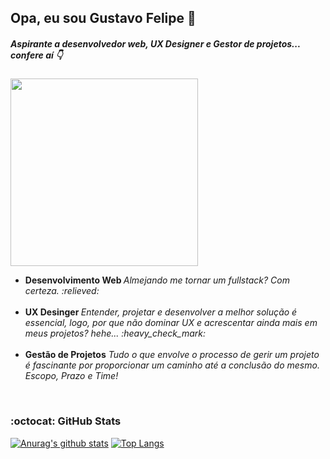 ## Opa, eu sou  Gustavo Felipe 👋
  ##### Aspirante a desenvolvedor web, UX Designer e Gestor de projetos... confere aí :point_down:
  
  <img  width="300" src="https://miro.medium.com/max/680/1*VON9gHTrzeHZbHfXsqfzEA.gif" />
  <ul>
    <li> 
      <b>Desenvolvimento Web </b> <i> Almejando me tornar um fullstack? Com certeza. :relieved:</i>
  </li>
<br />
    <li> <b>UX Desinger </b> <i>Entender, projetar e desenvolver a melhor solução é essencial, logo, por que não dominar UX e acrescentar ainda mais em meus projetos?      hehe... :heavy_check_mark: </i> 
    </li>
<br />
    <li>
      <b>Gestão de Projetos</b> <i>Tudo o que envolve o processo de gerir um projeto é fascinante por proporcionar um caminho até a conclusão do mesmo. Escopo, Prazo e Time!</i>
    </li>
  </ul>
<br />


### :octocat: GitHub Stats 
[![Anurag's github stats](https://github-readme-stats.vercel.app/api?username=gustavofbc)](https://github.com/anuraghazra/github-readme-stats)  [![Top Langs](https://github-readme-stats.vercel.app/api/top-langs/?username=gustavofbc&layout=compact)](https://github.com/anuraghazra/github-readme-stats)
